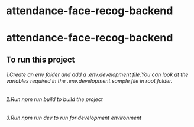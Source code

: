 # attendance-face-recog-backend
# attendance-face-recog-backend

## To run this project

###### 1.Create an env folder and add a .env.development file.You can look at the variables required in the .env.development.sample file in root folder.

###### 2.Run npm run build to build the project

###### 3.Run npm run dev to run for development environment